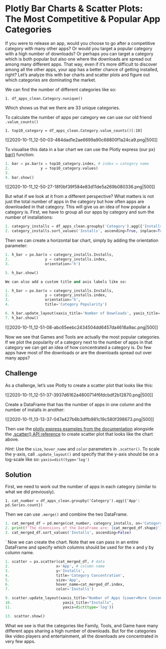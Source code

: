 # Plotly Bar Charts & Scatter Plots: The Most Competitive & Popular App Categories

If you were to release an app, would you choose to go after a competitive category with many other apps? Or would you target a popular category with a high number of downloads? Or perhaps you can target a category which is both popular but also one where the downloads are spread out among many different apps. That way, even if it’s more difficult to discover among all the other apps, your app has a better chance of getting installed, right? Let’s analyze this with bar charts and scatter plots and figure out which categories are dominating the market.

We can find the number of different categories like so:

`1. df_apps_clean.Category.nunique()`

Which shows us that we there are 33 unique categories.

To calculate the number of apps per category we can use our old friend `.value_counts()`

`1. top10_category = df_apps_clean.Category.value_counts()[:10]`

![[2020-10-11_12-50-03-484dad1e2ae6699a90c68800f1a24ca9.png|500]]

To visualise this data in a bar chart we can use the Plotly express (our px) [bar()](https://plotly.com/python-api-reference/generated/plotly.express.bar.html#plotly.express.bar) function:

```python
1. bar = px.bar(x = top10_category.index, # index = category name
2.              y = top10_category.values)
3.
4. bar.show()
```

![[2020-10-11_12-50-27-18f0bf39f584e83d11de5a269b080336.png|500]]

But what if we look at it from a different perspective? What matters is not just the total number of apps in the category but how often apps are downloaded in that category. This will give us an idea of how popular a category is. First, we have to group all our apps by category and sum the number of installations:

```python
1. category_installs = df_apps_clean.groupby('Category').agg({'Installs': pd.Series.sum})
2. category_installs.sort_values('Installs', ascending=True, inplace=True)
```

Then we can create a horizontal bar chart, simply by adding the orientation parameter:

```python
1. h_bar = px.bar(x = category_installs.Installs,
2.                y = category_installs.index,
3.                orientation='h')

5. h_bar.show()

We can also add a custom title and axis labels like so:

1. h_bar = px.bar(x = category_installs.Installs,
2.                y = category_installs.index,
3.                orientation='h',
4.                title='Category Popularity')

6. h_bar.update_layout(xaxis_title='Number of Downloads', yaxis_title='Category')
7. h_bar.show()
```

![[2020-10-11_12-51-08-abc65eebc2434504dd6457da4618a9ac.png|500]]

Now we see that Games and Tools are actually the most popular categories. If we plot the popularity of a category next to the number of apps in that category we can get an idea of how concentrated a category is. Do few apps have most of the downloads or are the downloads spread out over many apps?

## Challenge

As a challenge, let’s use Plotly to create a scatter plot that looks like this:

![[2020-10-11_12-51-37-3937d6162a4800714f6fdcbdf2b12870.png|500]]

Create a DataFrame that has the number of apps in one column and the number of installs in another:

![[2020-10-11_13-13-37-047a427b6b3dffb981c19c580f398673.png|500]]

Then use the [plotly express examples from the documentation](https://plotly.com/python/line-and-scatter/) alongside the [.scatter() API reference](https://plotly.com/python-api-reference/generated/plotly.express.scatter.html) to create scatter plot that looks like the chart above.

_Hint_: Use the `size`, `hover_name` and `color` parameters in `.scatter()`. To scale the y-axis, call `.update_layout()` and specify that the y-axis should be on a log-scale like so: `yaxis=dict(type='log')`

## Solution

First, we need to work out the number of apps in each category (similar to what we did previously).

`1. cat_number = df_apps_clean.groupby('Category').agg({'App': pd.Series.count})`

Then we can use `.merge()` and combine the two DataFrame.

```python
1. cat_merged_df = pd.merge(cat_number, category_installs, on='Category', how="inner")
2. print(f'The dimensions of the DataFrame are: {cat_merged_df.shape}')
3. cat_merged_df.sort_values('Installs', ascending=False)
```
`
Now we can create the chart. Note that we can pass in an entire DataFrame and specify which columns should be used for the x and y by column name.

```python
1. scatter = px.scatter(cat_merged_df, # data
2.                     x='App', # column name
3.                     y='Installs',
4.                     title='Category Concentration',
5.                     size='App',
6.                     hover_name=cat_merged_df.index,
7.                     color='Installs')

9. scatter.update_layout(xaxis_title="Number of Apps (Lower=More Concentrated)",
10.                       yaxis_title="Installs",
11.                       yaxis=dict(type='log'))

13. scatter.show()
```

What we see is that the categories like Family, Tools, and Game have many different apps sharing a high number of downloads. But for the categories like video players and entertainment, all the downloads are concentrated in very few apps.